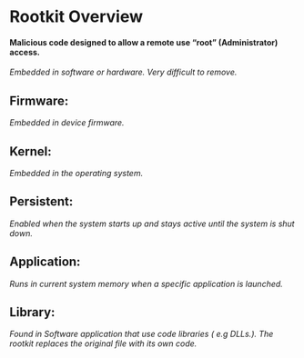 # Rootkit Overview
#### Malicious code designed to allow a remote use “root” (Administrator) access.

*Embedded in software or hardware.*
*Very difficult to remove.*

## Firmware:
*Embedded in device firmware.*

## Kernel:
*Embedded in the operating system.*

## Persistent:
*Enabled when the system starts up and stays active until the system is shut down.*

## Application:
*Runs in current system memory when a specific application is launched.*

## Library:
*Found in Software application that use code libraries ( e.g DLLs.). The rootkit replaces the original file with its own code.*
